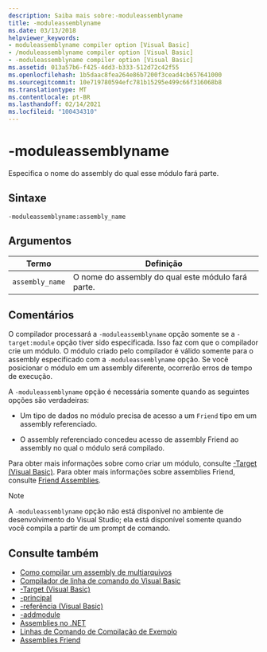 ```yaml
---
description: Saiba mais sobre:-moduleassemblyname
title: -moduleassemblyname
ms.date: 03/13/2018
helpviewer_keywords:
- moduleassemblyname compiler option [Visual Basic]
- /moduleassemblyname compiler option [Visual Basic]
- -moduleassemblyname compiler option [Visual Basic]
ms.assetid: 013a57b6-f425-4dd3-b333-512d72c42f55
ms.openlocfilehash: 1b5daac8fea264e86b7200f3cead4cb657641000
ms.sourcegitcommit: 10e719780594efc781b15295e499c66f316068b8
ms.translationtype: MT
ms.contentlocale: pt-BR
ms.lasthandoff: 02/14/2021
ms.locfileid: "100434310"
---
```

# <a name="-moduleassemblyname"></a>-moduleassemblyname

Especifica o nome do assembly do qual esse módulo fará parte.  
  
## <a name="syntax"></a>Sintaxe  
  
```console  
-moduleassemblyname:assembly_name  
```  
  
## <a name="arguments"></a>Argumentos  
  
|Termo|Definição|  
|---|---|  
|`assembly_name`|O nome do assembly do qual este módulo fará parte.|  
  
## <a name="remarks"></a>Comentários  

 O compilador processará a `-moduleassemblyname` opção somente se a `-target:module` opção tiver sido especificada. Isso faz com que o compilador crie um módulo. O módulo criado pelo compilador é válido somente para o assembly especificado com a `-moduleassemblyname` opção. Se você posicionar o módulo em um assembly diferente, ocorrerão erros de tempo de execução.  
  
 A `-moduleassemblyname` opção é necessária somente quando as seguintes opções são verdadeiras:  
  
- Um tipo de dados no módulo precisa de acesso a um `Friend` tipo em um assembly referenciado.  
  
- O assembly referenciado concedeu acesso de assembly Friend ao assembly no qual o módulo será compilado.  
  
 Para obter mais informações sobre como criar um módulo, consulte [-Target (Visual Basic)](target.md). Para obter mais informações sobre assemblies Friend, consulte [Friend Assemblies](../../../standard/assembly/friend.md).  
  
> [!NOTE]
> A `-moduleassemblyname` opção não está disponível no ambiente de desenvolvimento do Visual Studio; ela está disponível somente quando você compila a partir de um prompt de comando.  
  
## <a name="see-also"></a>Consulte também

- [Como compilar um assembly de multiarquivos](../../../framework/app-domains/build-multifile-assembly.md)
- [Compilador de linha de comando do Visual Basic](index.md)
- [-Target (Visual Basic)](target.md)
- [-principal](main.md)
- [-referência (Visual Basic)](reference.md)
- [-addmodule](addmodule.md)
- [Assemblies no .NET](../../../standard/assembly/index.md)
- [Linhas de Comando de Compilação de Exemplo](sample-compilation-command-lines.md)
- [Assemblies Friend](../../../standard/assembly/friend.md)
